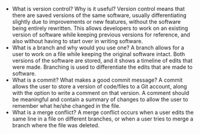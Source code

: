 * What is version control?  Why is it useful?
Version control means that there are saved versions of the same software, usually differentiating slightly due to improvements or new features, without the software being entirely rewritten. This allows developers to work on an existing version of software while keeping previous versions for reference, and also without having to start over in writing software.
* What is a branch and why would you use one?
A branch allows for a user to work on a file while keeping the original software intact. Both versions of the software are stored, and it shows a timeline of edits that were made. Branching is used to differentiate the edits that are made to software.
* What is a commit? What makes a good commit message?
A commit allows the user to store a version of code/files to a Git account, along with the option to write a comment on that version. A comment should be meaningful and contain a summary of changes to allow the user to remember what he/she changed in the file.
* What is a merge conflict?
A merge conflict occurs when a user edits the same line in a file on different branches, or when a user tries to merge a branch where the file was deleted.
